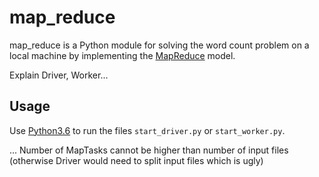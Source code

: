 # map_reduce

map_reduce is a Python module for solving the word count problem on a local machine by implementing the [MapReduce](https://en.wikipedia.org/wiki/MapReduce) model.

Explain Driver, Worker...

## Usage

Use [Python3.6](https://www.python.org/downloads/release/python-360/) to run the files `start_driver.py` or `start_worker.py`.

...
Number of MapTasks cannot be higher than number of input files
(otherwise Driver would need to split input files which is ugly)

